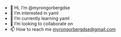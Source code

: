 - 👋 Hi, I’m @myrongorbergdse
- 👀 I’m interested in yaml
- 🌱 I’m currently learning yaml
- 💞️ I’m looking to collaborate on
- 📫 How to reach me myrongorbergdse@gmail.com

<!---
myrongorbergdse/myrongorbergdse is a ✨ special ✨ repository because its `README.md` (this file) appears on your GitHub profile.
You can click the Preview link to take a look at your changes.
--->
